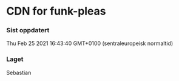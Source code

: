 
# CDN for funk-pleas

### Sist oppdatert 
Thu Feb 25 2021 16:43:40 GMT+0100 (sentraleuropeisk normaltid)
### Laget 
Sebastian
